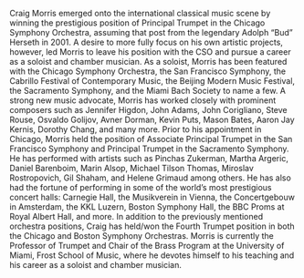 Craig Morris emerged onto the international classical music scene by winning the prestigious position of Principal Trumpet in the Chicago Symphony Orchestra, assuming that post from the legendary Adolph “Bud” Herseth in 2001. A desire to more fully focus on his own artistic projects, however, led Morris to leave his position with the CSO and pursue a career as a soloist and chamber musician. As a soloist, Morris has been featured with the Chicago Symphony Orchestra, the San Francisco Symphony, the Cabrillo Festival of Contemporary Music, the Beijing Modern Music Festival, the Sacramento Symphony, and the Miami Bach Society to name a few. A strong new music advocate, Morris has worked closely with prominent composers such as Jennifer Higdon, John Adams, John Corigliano, Steve Rouse, Osvaldo Golijov, Avner Dorman, Kevin Puts, Mason Bates, Aaron Jay Kernis, Dorothy Chang, and many more.
Prior to his appointment in Chicago, Morris held the position of Associate Principal Trumpet in the San Francisco Symphony and Principal Trumpet in the Sacramento Symphony. He has performed with artists such as Pinchas Zukerman, Martha Argeric, Daniel Barenboim, Marin Alsop, Michael Tilson Thomas, Miroslav Rostropovich, Gil Shaham, and Helene Grimaud among others. He has also had the fortune of performing in some of the world’s most prestigious concert halls: Carnegie Hall, the Musikverein in Vienna, the Concertgebouw in Amsterdam, the KKL Luzern, Boston Symphony Hall, the BBC Proms at Royal Albert Hall, and more. In addition to the previously mentioned orchestra positions, Craig has held/won the Fourth Trumpet position in both the Chicago and Boston Symphony Orchestras. Morris is currently the Professor of Trumpet and Chair of the Brass Program at the University of Miami, Frost School of Music, where he devotes himself to his teaching and his career as a soloist and chamber musician.
